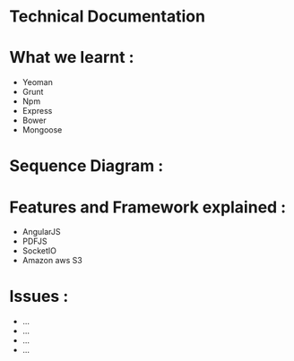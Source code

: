 Technical Documentation
=======================

# What we learnt :

* Yeoman
* Grunt
* Npm
* Express
* Bower
* Mongoose

# Sequence Diagram :

# Features and Framework explained :

* AngularJS
* PDFJS
* SocketIO
* Amazon aws S3

# Issues : 
 * ...
 * ...
 * ...
 * ...

